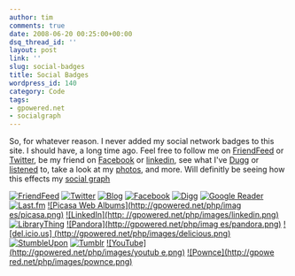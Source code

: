 ```yaml
---
author: tim
comments: true
date: 2008-06-20 00:25:00+00:00
dsq_thread_id: ''
layout: post
link: ''
slug: social-badges
title: Social Badges
wordpress_id: 140
category: Code
tags:
- gpowered.net
- socialgraph
---
```


So, for whatever reason. I never added my social network badges to this site.
I should have, a long time ago. Feel free to follow me on
[FriendFeed](http://friendfeed.com/broderboy) or
[Twitter](http://twitter.com/broderboy), be my friend on
[Facebook](http://www.facebook.com/profile.php?id=17500954) or
[linkedin](http://www.linkedin.com/pub/5/749/644), see what I've
[Dugg](http://www.digg.com/users/timothybroder) or
[listened](http://www.last.fm/user/broderboy/) to, take a look at my
[photos](http://picasaweb.google.com/timothy.broder), and more. Will definitly
be seeing how this effects my [social
graph](http://code.google.com/apis/socialgraph/)  
  
[![FriendFeed](http://gpowered.net/php/images/internal.png)](http://friendfeed.com/broderboy) [![Twitter](http://gpowered.net/php/images/twitter.png)](http://twitter.com/broderboy)
[![Blog](http://gpowered.net/php/images/blog.png)](http://blog.gpowered.net/) 
[![Facebook](http://gpowered.net/php/images/facebook.png)](http://www.facebook.com/profile.php?id=17500954) [![Digg](http://gpowered.net/php/images/digg.png
)](http://www.digg.com/users/timothybroder) [![Google Reader](http://gpowered.net/php/images/googlereader.png)](http://www.google.com/reader/shared/16162999404522159936) [![Last.fm](http://gpowered.net/php/images/lastfm.png)](http://www.last.fm/user/broderboy/) [![Picasa Web Albums](http://gpowered.net/php/imag
es/picasa.png)](http://picasaweb.google.com/timothy.broder) [![LinkedIn](http:
//gpowered.net/php/images/linkedin.png)](http://www.linkedin.com/pub/5/749/644
) [![LibraryThing](http://gpowered.net/php/images/librarything.png)](http://www.librarything.com/profile/broderboy) [![Pandora](http://gpowered.net/php/imag
es/pandora.png)](http://www.pandora.com/people/timothy.broder) [![del.icio.us]
(http://gpowered.net/php/images/delicious.png)](http://del.icio.us/broderboy) 
[![StumbleUpon](http://gpowered.net/php/images/stumbleupon.png)](http://broderboy.stumbleupon.com/) [![Tumblr](http://gpowered.net/php/images/tumblr.png)](http://broderboy.tumblr.com/) [![YouTube](http://gpowered.net/php/images/youtub
e.png)](http://www.youtube.com/profile?user=broderboy) [![Pownce](http://gpowe
red.net/php/images/pownce.png)](http://pownce.com/broderboy/)